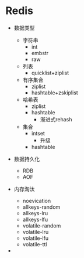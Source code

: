 # Redis

* 数据类型
  * 字符串
    *  int
    * embstr
    * raw
  * 列表
    * quicklist+ziplist
  * 有序集合
    * ziplist
    * hashtable+zskiplist
  * 哈希表
    * ziplist
    * hashtable
      * 渐进式rehash
  * 集合
    * intset
      * 升级
    * hashtable



* 数据持久化
  * RDB
  * AOF
* 内存淘汰
  * noevication
  * allkeys-random
  * allkeys-lru
  * allkeys-lfu
  * volatile-random
  * volatile-lru
  * volatile-lfu
  * volatile-ttl

* 